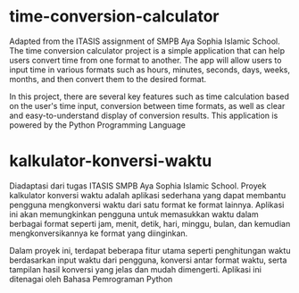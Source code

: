 # time-conversion-calculator
Adapted from the ITASIS assignment of SMPB Aya Sophia Islamic School.
The time conversion calculator project is a simple application that can help users convert time from one format to another. The app will allow users to input time in various formats such as hours, minutes, seconds, days, weeks, months, and then convert them to the desired format.

In this project, there are several key features such as time calculation based on the user's time input, conversion between time formats, as well as clear and easy-to-understand display of conversion results. This application is powered by the Python Programming Language

# kalkulator-konversi-waktu
Diadaptasi dari tugas ITASIS SMPB Aya Sophia Islamic School.
Proyek kalkulator konversi waktu adalah aplikasi sederhana yang dapat membantu pengguna mengkonversi waktu dari satu format ke format lainnya. Aplikasi ini akan memungkinkan pengguna untuk memasukkan waktu dalam berbagai format seperti jam, menit, detik, hari, minggu, bulan, dan kemudian mengkonversikannya ke format yang diinginkan.

Dalam proyek ini, terdapat beberapa fitur utama seperti penghitungan waktu berdasarkan input waktu dari pengguna, konversi antar format waktu, serta tampilan hasil konversi yang jelas dan mudah dimengerti. Aplikasi ini ditenagai oleh Bahasa Pemrograman Python
